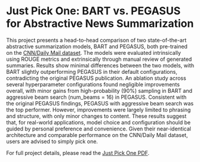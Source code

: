 # Just Pick One: BART vs. PEGASUS for Abstractive News Summarization

This project presents a head-to-head comparison of two state-of-the-art abstractive summarization models, BART and PEGASUS, both pre-trained on the [CNN/Daily Mail dataset](https://huggingface.co/datasets/abisee/cnn_dailymail). The models were evaluated intrinsically using ROUGE metrics and extrinsically through manual review of generated summaries. Results show minimal differences between the two models, with BART slightly outperforming PEGASUS in their default configurations, contradicting the original PEGASUS publication. An ablation study across several hyperparameter configurations found negligible improvements overall, with minor gains from high-probability (90%) sampling in BART and aggressive beam search (num_beams = 16) in PEGASUS. Consistent with the original PEGASUS findings, PEGASUS with aggressive beam search was the top performer. However, improvements were largely limited to phrasing and structure, with only minor changes to content. These results suggest that, for real-world applications, model choice and configuration should be guided by personal preference and convenience. Given their near-identical architecture and comparable performance on the CNN/Daily Mail dataset, users are advised to simply pick one.


For full project details, please read the [Just Pick One PDF](just_pick_one_bart_vs_pegasus.pdf).